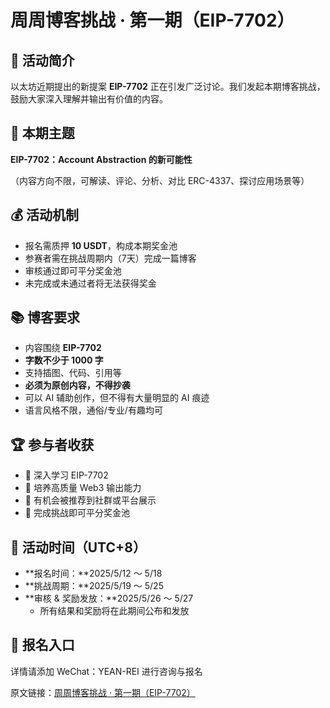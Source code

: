 # 周周博客挑战 · 第一期（EIP-7702）
## 📌 活动简介

以太坊近期提出的新提案 **EIP-7702** 正在引发广泛讨论。我们发起本期博客挑战，鼓励大家深入理解并输出有价值的内容。

## 🎯 本期主题

**EIP-7702：Account Abstraction 的新可能性**

（内容方向不限，可解读、评论、分析、对比 ERC-4337、探讨应用场景等）

## 💰 活动机制

- 报名需质押 **10 USDT**，构成本期奖金池
- 参赛者需在挑战周期内（7天）完成一篇博客
- 审核通过即可平分奖金池
- 未完成或未通过者将无法获得奖金

## 📚 博客要求

- 内容围绕 **EIP-7702**
- **字数不少于 1000 字**
- 支持插图、代码、引用等
- **必须为原创内容，不得抄袭**
- 可以 AI 辅助创作，但不得有大量明显的 AI 痕迹
- 语言风格不限，通俗/专业/有趣均可

## 🏆 参与者收获

- 📖 深入学习 EIP-7702
- 🧠 培养高质量 Web3 输出能力
- 📢 有机会被推荐到社群或平台展示
- 💸 完成挑战即可平分奖金池

## 📅 活动时间（UTC+8）

- **报名时间：**2025/5/12 ～ 5/18
- **挑战周期：**2025/5/19 ～ 5/25
- **审核 & 奖励发放：**2025/5/26 ～ 5/27
    - 所有结果和奖励将在此期间公布和发放

## 🔗 报名入口

详情请添加 WeChat：YEAN-REI 进行咨询与报名

原文链接：[周周博客挑战 · 第一期（EIP-7702）](https://mp.weixin.qq.com/s/14CJMdOWlX-mQ7faP-FECg)
